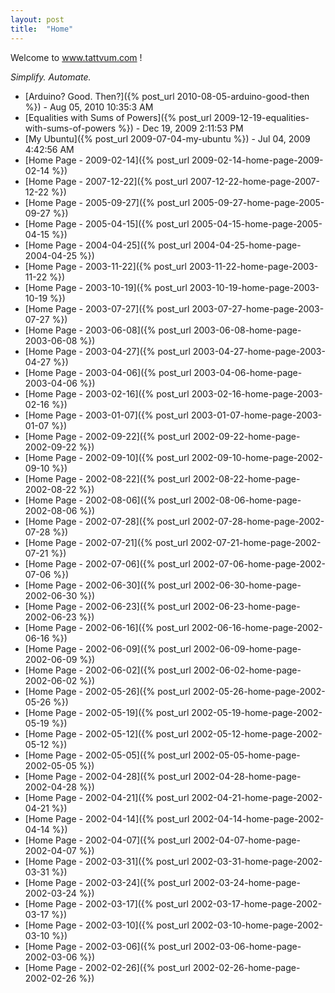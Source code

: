 ```yaml
---
layout: post
title:  "Home"
---
```


Welcome to www.tattvum.com !

*Simplify. Automate.*

*   [Arduino? Good. Then?]({% post_url 2010-08-05-arduino-good-then %}) - Aug 05, 2010 10:35:3 AM
*   [Equalities with Sums of Powers]({% post_url 2009-12-19-equalities-with-sums-of-powers %}) - Dec 19, 2009 2:11:53 PM
*   [My Ubuntu]({% post_url 2009-07-04-my-ubuntu %}) - Jul 04, 2009 4:42:56 AM
*   [Home Page - 2009-02-14]({% post_url 2009-02-14-home-page-2009-02-14 %})
*   [Home Page - 2007-12-22]({% post_url 2007-12-22-home-page-2007-12-22 %})
*   [Home Page - 2005-09-27]({% post_url 2005-09-27-home-page-2005-09-27 %})
*   [Home Page - 2005-04-15]({% post_url 2005-04-15-home-page-2005-04-15 %})
*   [Home Page - 2004-04-25]({% post_url 2004-04-25-home-page-2004-04-25 %})
*   [Home Page - 2003-11-22]({% post_url 2003-11-22-home-page-2003-11-22 %})
*   [Home Page - 2003-10-19]({% post_url 2003-10-19-home-page-2003-10-19 %})
*   [Home Page - 2003-07-27]({% post_url 2003-07-27-home-page-2003-07-27 %})
*   [Home Page - 2003-06-08]({% post_url 2003-06-08-home-page-2003-06-08 %})
*   [Home Page - 2003-04-27]({% post_url 2003-04-27-home-page-2003-04-27 %})
*   [Home Page - 2003-04-06]({% post_url 2003-04-06-home-page-2003-04-06 %})
*   [Home Page - 2003-02-16]({% post_url 2003-02-16-home-page-2003-02-16 %})
*   [Home Page - 2003-01-07]({% post_url 2003-01-07-home-page-2003-01-07 %})
*   [Home Page - 2002-09-22]({% post_url 2002-09-22-home-page-2002-09-22 %})
*   [Home Page - 2002-09-10]({% post_url 2002-09-10-home-page-2002-09-10 %})
*   [Home Page - 2002-08-22]({% post_url 2002-08-22-home-page-2002-08-22 %})
*   [Home Page - 2002-08-06]({% post_url 2002-08-06-home-page-2002-08-06 %})
*   [Home Page - 2002-07-28]({% post_url 2002-07-28-home-page-2002-07-28 %})
*   [Home Page - 2002-07-21]({% post_url 2002-07-21-home-page-2002-07-21 %})
*   [Home Page - 2002-07-06]({% post_url 2002-07-06-home-page-2002-07-06 %})
*   [Home Page - 2002-06-30]({% post_url 2002-06-30-home-page-2002-06-30 %})
*   [Home Page - 2002-06-23]({% post_url 2002-06-23-home-page-2002-06-23 %})
*   [Home Page - 2002-06-16]({% post_url 2002-06-16-home-page-2002-06-16 %})
*   [Home Page - 2002-06-09]({% post_url 2002-06-09-home-page-2002-06-09 %})
*   [Home Page - 2002-06-02]({% post_url 2002-06-02-home-page-2002-06-02 %})
*   [Home Page - 2002-05-26]({% post_url 2002-05-26-home-page-2002-05-26 %})
*   [Home Page - 2002-05-19]({% post_url 2002-05-19-home-page-2002-05-19 %})
*   [Home Page - 2002-05-12]({% post_url 2002-05-12-home-page-2002-05-12 %})
*   [Home Page - 2002-05-05]({% post_url 2002-05-05-home-page-2002-05-05 %})
*   [Home Page - 2002-04-28]({% post_url 2002-04-28-home-page-2002-04-28 %})
*   [Home Page - 2002-04-21]({% post_url 2002-04-21-home-page-2002-04-21 %})
*   [Home Page - 2002-04-14]({% post_url 2002-04-14-home-page-2002-04-14 %})
*   [Home Page - 2002-04-07]({% post_url 2002-04-07-home-page-2002-04-07 %})
*   [Home Page - 2002-03-31]({% post_url 2002-03-31-home-page-2002-03-31 %})
*   [Home Page - 2002-03-24]({% post_url 2002-03-24-home-page-2002-03-24 %})
*   [Home Page - 2002-03-17]({% post_url 2002-03-17-home-page-2002-03-17 %})
*   [Home Page - 2002-03-10]({% post_url 2002-03-10-home-page-2002-03-10 %})
*   [Home Page - 2002-03-06]({% post_url 2002-03-06-home-page-2002-03-06 %})
*   [Home Page - 2002-02-26]({% post_url 2002-02-26-home-page-2002-02-26 %})

